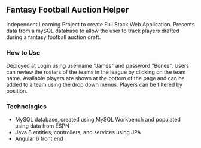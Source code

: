 ## Fantasy Football Auction Helper
Independent Learning Project to create Full Stack Web Application.  Presents data from a mySQL database to allow the user to track players drafted during a fantasy football auction draft.
### How to Use
Deployed at 
Login using username "James" and password "Bones".  Users can review the rosters of the teams in the league by clicking on the team name.  Available players are shown at the bottom of the page and can be added to a team using the drop down menus.  Players can be filtered by position.
### Technologies
* MySQL database, created using MySQL Workbench and populated using data from ESPN
* Java 8 entities, controllers, and services using JPA
* Angular 6 front end

